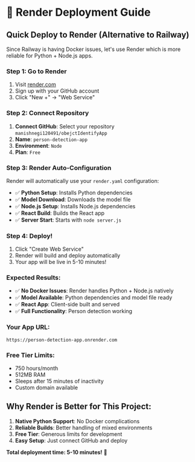 # 🚀 Render Deployment Guide

## Quick Deploy to Render (Alternative to Railway)

Since Railway is having Docker issues, let's use Render which is more reliable for Python + Node.js apps.

### Step 1: Go to Render
1. Visit [render.com](https://render.com)
2. Sign up with your GitHub account
3. Click "New +" → "Web Service"

### Step 2: Connect Repository
1. **Connect GitHub**: Select your repository `manishnegi120491/obejctIdentifyApp`
2. **Name**: `person-detection-app`
3. **Environment**: `Node`
4. **Plan**: `Free`

### Step 3: Render Auto-Configuration
Render will automatically use your `render.yaml` configuration:
- ✅ **Python Setup**: Installs Python dependencies
- ✅ **Model Download**: Downloads the model file
- ✅ **Node.js Setup**: Installs Node.js dependencies
- ✅ **React Build**: Builds the React app
- ✅ **Server Start**: Starts with `node server.js`

### Step 4: Deploy!
1. Click "Create Web Service"
2. Render will build and deploy automatically
3. Your app will be live in 5-10 minutes!

### Expected Results:
- ✅ **No Docker Issues**: Render handles Python + Node.js natively
- ✅ **Model Available**: Python dependencies and model file ready
- ✅ **React App**: Client-side built and served
- ✅ **Full Functionality**: Person detection working

### Your App URL:
`https://person-detection-app.onrender.com`

### Free Tier Limits:
- 750 hours/month
- 512MB RAM
- Sleeps after 15 minutes of inactivity
- Custom domain available

## Why Render is Better for This Project:
1. **Native Python Support**: No Docker complications
2. **Reliable Builds**: Better handling of mixed environments
3. **Free Tier**: Generous limits for development
4. **Easy Setup**: Just connect GitHub and deploy

**Total deployment time: 5-10 minutes!** 🚀
